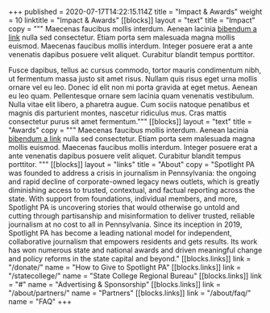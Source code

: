 +++
published = 2020-07-17T14:22:15.114Z
title = "Impact & Awards"
weight = 10
linktitle = "Impact & Awards"
[[blocks]]
layout = "text"
title = "Impact"
copy = """
Maecenas faucibus mollis interdum. Aenean lacinia [bibendum a link](/) nulla sed consectetur. Etiam porta sem malesuada magna mollis euismod. Maecenas faucibus mollis interdum. Integer posuere erat a ante venenatis dapibus posuere velit aliquet. Curabitur blandit tempus porttitor.

Fusce dapibus, tellus ac cursus commodo, tortor mauris condimentum nibh, ut fermentum massa justo sit amet risus. Nullam quis risus eget urna mollis ornare vel eu leo. Donec id elit non mi porta gravida at eget metus. Aenean eu leo quam. Pellentesque ornare sem lacinia quam venenatis vestibulum. Nulla vitae elit libero, a pharetra augue. Cum sociis natoque penatibus et magnis dis parturient montes, nascetur ridiculus mus. Cras mattis consectetur purus sit amet fermentum."""
[[blocks]]
layout = "text"
title = "Awards"
copy = """
Maecenas faucibus mollis interdum. Aenean lacinia [bibendum a link](/) nulla sed consectetur. Etiam porta sem malesuada magna mollis euismod. Maecenas faucibus mollis interdum. Integer posuere erat a ante venenatis dapibus posuere velit aliquet. Curabitur blandit tempus porttitor.
"""
[[blocks]]
layout = "links"
title = "About"
copy = "Spotlight PA was founded to address a crisis in journalism in Pennsylvania: the ongoing and rapid decline of corporate-owned legacy news outlets, which is greatly diminishing access to trusted, contextual, and factual reporting across the state. With support from foundations, individual members, and more, Spotlight PA is uncovering stories that would otherwise go untold and cutting through partisanship and misinformation to deliver trusted, reliable journalism at no cost to all in Pennsylvania. Since its inception in 2019, Spotlight PA has become a leading national model for independent, collaborative journalism that empowers residents and gets results. Its work has won numerous state and national awards and driven meaningful change and policy reforms in the state capital and beyond."
[[blocks.links]]
link = "/donate/"
name = "How to Give to Spotlight PA"
[[blocks.links]]
link = "/statecollege/"
name = "State College Regional Bureau"
[[blocks.links]]
link = "#"
name = "Advertising & Sponsorship"
[[blocks.links]]
link = "/about/partners/"
name = "Partners"
[[blocks.links]]
link = "/about/faq/"
name = "FAQ"
+++